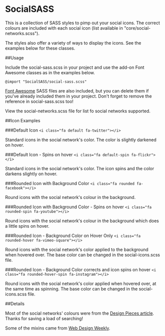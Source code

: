 # SocialSASS
This is a collection of SASS styles to pimp out your social icons. The correct colours are included with each social icon (list available in "core/social-networks.scss").

The styles also offer a variety of ways to display the icons. See the examples below for these classes.

##Usage

Include the social-sass.scss in your project and use the add-on Font Awesome classes as in the examples below.

`@import "SocialSASS/social-sass.scss"`

[Font Awesome](http://fortawesome.github.io/Font-Awesome/) SASS files are also included, but you can delete them if you've already included them in your project. Don't forget to remove the reference in social-sass.scss too!

View the social-networks.scss file for list fo social networks supported.

##Icon Examples

###Default Icon
`<i class="fa default fa-twitter"></i>`

Standard icons in the social network's color. The color is slightly darkened on hover.

###Default Icon - Spins on hover
`<i class="fa default-spin fa-flickr"></i>`

Standard icons in the social network's color. The icon spins and the color darkens slightly on hover.

###Rounded Icon with Background Color
`<i class="fa rounded fa-facebook"></i>`

Round icons with the social network's colour in the background.

###Rounded Icon with Background Color - Spins on hover
`<i class="fa rounded-spin fa-youtube"></i>`

Round icons with the social network's colour in the background which does a little spins on hover.

###Rounded Icon - Background Color on Hover Only
`<i class="fa rounded-hover fa-vimeo-square"></i>`

Round icons with the social network's color applied to the background when hovered over. The base color can be changed in the social-icons.scss file.

###Rounded Icon - Background Color corrects and icon spins on hover
`<i class="fa rounded-hover-spin fa-instagram"></i>`

Round icons with the social network's color applied when hovered over, at the same time as spinning. The base color can be changed in the social-icons.scss file.

##Details

Most of the social networks' colours were from the [Design Pieces article](http://designpieces.com/2012/12/social-media-colours-hex-and-rgb). Thanks for saving a load of searching!

Some of the mixins came from [Web Design Weekly](https://github.com/web-design-weekly/sass-mixins).